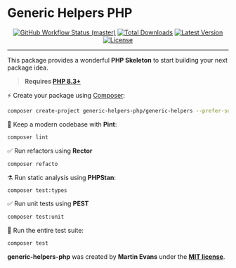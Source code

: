 <p align="center">
    <h1>Generic Helpers PHP</h1>
    <p align="center">
        <a href="https://github.com/generic-helpers-php/generic-helpers/actions"><img alt="GitHub Workflow Status (master)" src="https://github.com/generic-helpers-php/generic-helpers/actions/workflows/tests.yml/badge.svg"></a>
        <a href="https://packagist.org/packages/generic-helpers-php/generic-helpers"><img alt="Total Downloads" src="https://img.shields.io/packagist/dt/generic-helpers-php/generic-helpers"></a>
        <a href="https://packagist.org/packages/generic-helpers-php/generic-helpers"><img alt="Latest Version" src="https://img.shields.io/packagist/v/generic-helpers-php/generic-helpers"></a>
        <a href="https://packagist.org/packages/generic-helpers-php/generic-helpers"><img alt="License" src="https://img.shields.io/packagist/l/generic-helpers-php/generic-helpers"></a>
    </p>
</p>

------
This package provides a wonderful **PHP Skeleton** to start building your next package idea.

> **Requires [PHP 8.3+](https://php.net/releases/)**

⚡️ Create your package using [Composer](https://getcomposer.org):

```bash
composer create-project generic-helpers-php/generic-helpers --prefer-source PackageName
```

🧹 Keep a modern codebase with **Pint**:
```bash
composer lint
```

✅ Run refactors using **Rector**
```bash
composer refacto
```

⚗️ Run static analysis using **PHPStan**:
```bash
composer test:types
```

✅ Run unit tests using **PEST**
```bash
composer test:unit
```

🚀 Run the entire test suite:
```bash
composer test
```

**generic-helpers-php** was created by **Martin Evans** under the **[MIT license](https://opensource.org/licenses/MIT)**.
